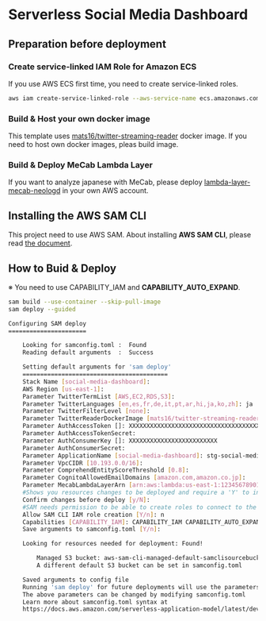 # Serverless Social Media Dashboard

## Preparation before deployment

### Create service-linked IAM Role for Amazon ECS

If you use AWS ECS first time, you need to create service-linked roles.

```bash
aws iam create-service-linked-role --aws-service-name ecs.amazonaws.com
```

### Build & Host your own docker image

This template uses [mats16/twitter-streaming-reader](https://hub.docker.com/repository/docker/mats16/twitter-streaming-reader) docker image.
If you need to host own docker images, pleas build image.

### Build & Deploy MeCab Lambda Layer

If you want to analyze japanese with MeCab, please deploy [lambda-layer-mecab-neologd](https://github.com/mats16/lambda-layer-mecab-neologd) in your own AWS account.

## Installing the AWS SAM CLI

This project need to use AWS SAM.
About installing **AWS SAM CLI**, please read [the document](https://docs.aws.amazon.com/serverless-application-model/latest/developerguide/serverless-sam-cli-install.html).

## How to Buid & Deploy

※ You need to use CAPABILITY_IAM and **CAPABILITY_AUTO_EXPAND**.

```bash
sam build --use-container --skip-pull-image
sam deploy --guided

Configuring SAM deploy
======================

	Looking for samconfig.toml :  Found
	Reading default arguments  :  Success

	Setting default arguments for 'sam deploy'
	=========================================
	Stack Name [social-media-dashboard]:
	AWS Region [us-east-1]:
	Parameter TwitterTermList [AWS,EC2,RDS,S3]:
	Parameter TwitterLanguages [en,es,fr,de,it,pt,ar,hi,ja,ko,zh]: ja
	Parameter TwitterFilterLevel [none]:
	Parameter TwitterReaderDockerImage [mats16/twitter-streaming-reader:0.1.0]:
	Parameter AuthAccessToken []: XXXXXXXXXXXXXXXXXXXXXXXXXXXXXXXXXXXXXXXXXXXXXXXXXX
	Parameter AuthAccessTokenSecret:
	Parameter AuthConsumerKey []: XXXXXXXXXXXXXXXXXXXXXXXXX
	Parameter AuthConsumerSecret:
	Parameter ApplicationName [social-media-dashboard]: stg-social-media-dashboard
	Parameter VpcCIDR [10.193.0.0/16]:
	Parameter ComprehendEntityScoreThreshold [0.8]:
	Parameter CognitoAllowedEmailDomains [amazon.com,amazon.co.jp]:
	Parameter MecabLambdaLayerArn [arn:aws:lambda:us-east-1:123456789012:layer:dummy:1]:
	#Shows you resources changes to be deployed and require a 'Y' to initiate deploy
	Confirm changes before deploy [y/N]:
	#SAM needs permission to be able to create roles to connect to the resources in your template
	Allow SAM CLI IAM role creation [Y/n]: n
	Capabilities [CAPABILITY_IAM]: CAPABILITY_IAM CAPABILITY_AUTO_EXPAND
	Save arguments to samconfig.toml [Y/n]:

	Looking for resources needed for deployment: Found!

		Managed S3 bucket: aws-sam-cli-managed-default-samclisourcebucket-xxxxxxxxxxxxx
		A different default S3 bucket can be set in samconfig.toml

	Saved arguments to config file
	Running 'sam deploy' for future deployments will use the parameters saved above.
	The above parameters can be changed by modifying samconfig.toml
	Learn more about samconfig.toml syntax at
	https://docs.aws.amazon.com/serverless-application-model/latest/developerguide/serverless-sam-cli-config.html
```
